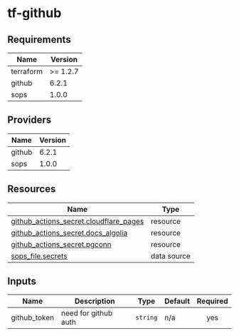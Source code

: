 # tf-github

<!-- BEGIN_TF_DOCS -->
## Requirements

| Name | Version |
|------|---------|
| terraform | >= 1.2.7 |
| github | 6.2.1 |
| sops | 1.0.0 |

## Providers

| Name | Version |
|------|---------|
| github | 6.2.1 |
| sops | 1.0.0 |

## Resources

| Name | Type |
|------|------|
| [github_actions_secret.cloudflare_pages](https://registry.terraform.io/providers/integrations/github/6.2.1/docs/resources/actions_secret) | resource |
| [github_actions_secret.docs_algolia](https://registry.terraform.io/providers/integrations/github/6.2.1/docs/resources/actions_secret) | resource |
| [github_actions_secret.pgconn](https://registry.terraform.io/providers/integrations/github/6.2.1/docs/resources/actions_secret) | resource |
| [sops_file.secrets](https://registry.terraform.io/providers/carlpett/sops/1.0.0/docs/data-sources/file) | data source |

## Inputs

| Name | Description | Type | Default | Required |
|------|-------------|------|---------|:--------:|
| github\_token | need for github auth | `string` | n/a | yes |
<!-- END_TF_DOCS -->
